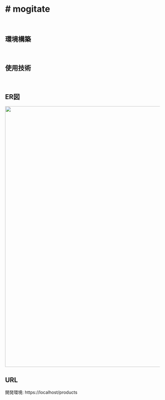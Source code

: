 <h1># mogitate</h1>
</br>
<h2>環境構築</h2>
</br>
<h2>使用技術</h2>
</br>
<h2>ER図</h2>
<img width="850" src="https://github.com/user-attachments/assets/f24c2f37-eed0-4388-a6d1-29f9eb6736aa"></br>
<h2>URL</h2>
開発環境: https://localhost/products
